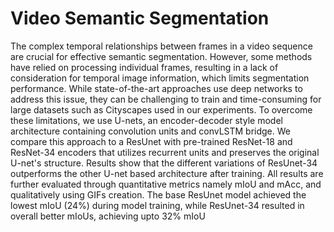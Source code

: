 # Video Semantic Segmentation
The complex temporal relationships between frames in a video sequence are crucial for effective semantic segmentation. However, some methods have relied on processing individual frames, resulting in a lack of consideration for temporal image information, which limits segmentation performance. While state-of-the-art approaches use deep networks to address this issue, they can be challenging to train and time-consuming for large datasets such as Cityscapes used in our experiments. To overcome these limitations, we use U-nets, an encoder-decoder style model architecture containing convolution units and convLSTM bridge. We compare this approach to a ResUnet with pre-trained ResNet-18 and ResNet-34 encoders that utilizes recurrent units and preserves the original U-net's structure. Results show that the different variations of ResUnet-34 outperforms the other U-net based architecture after training. All results are further evaluated through quantitative metrics namely mIoU and mAcc, and qualitatively using GIFs creation. The  base ResUnet model achieved the lowest mIoU (24\%) during model training, while ResUnet-34 resulted in overall better mIoUs, achieving upto 32\% mIoU
